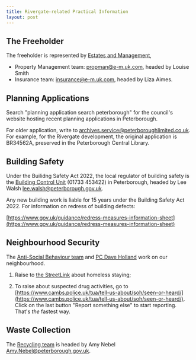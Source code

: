 ```yaml
---
title: Rivergate-related Practical Information
layout: post
---
```


## The Freeholder
The freeholder is represented by [Estates and Management](https://www.e-m.uk.com),

- Property Management team: [propman@e-m.uk.com](propman@e-m.uk.com), headed by Louise Smith
- Insurance team: [insurance@e-m.uk.com](insurance@e-m.uk.com), headed by Liza Aimes.

## Planning Applications
Search "planning application search peterborough" for the council's website hosting recent planning applications in Peterborough.

For older application, write to [archives.service@peterboroughlimited.co.uk](archives.service@peterboroughlimited.co.uk). For example, for the Rivergate development, the original application is BR34562A, preserved in the Peterborough Central Library.

## Building Safety
Under the Builidng Safety Act 2022, the local regulator of building safety is the [Building Control Unit](https://www.peterborough.gov.uk/council/planning-and-development/building-regulations) (01733 453422) in Peterborough, headed by Lee Walsh [lee.walsh@peterborough.gov.uk](lee.walsh@peterborough.gov.uk).

Any new building work is liable for 15 years under the Building Safety Act 2022. For information on redress of building defects:

[https://www.gov.uk/guidance/redress-measures-information-sheet](https://www.gov.uk/guidance/redress-measures-information-sheet)

## Neighbourhood Security
The [Anti-Social Behaviour team](antisocialbehaviour@peterborough.gov.uk) and [PC Dave Holland](Dave.Holland@cambs.police.uk) work on our neighbourhood.

1. Raise to [the StreetLink](https://thestreetlink.org.uk/) about homeless staying;

2. To raise about suspected drug activities, go to [https://www.cambs.police.uk/tua/tell-us-about/soh/seen-or-heard/](https://www.cambs.police.uk/tua/tell-us-about/soh/seen-or-heard/). Click on the last button "Report something else" to start reporting. That's _the_ fastest way.

## Waste Collection
The [Recycling team](recycling@peterborough.gov.uk) is headed by Amy Nebel [Amy.Nebel@peterborough.gov.uk](Amy.Nebel@peterborough.gov.uk).
